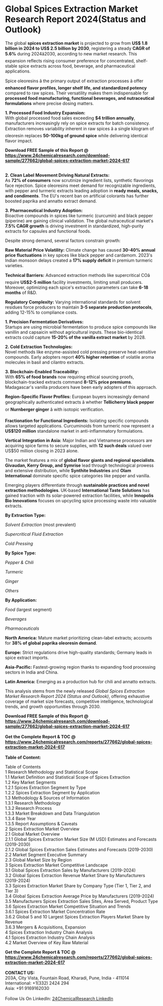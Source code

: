 <h1>Global Spices Extraction Market Research Report 2024(Status and Outlook)</h1><p>The global <strong>spices extraction market</strong> is projected to grow from <strong>US$ 1.8 billion in 2024 to US$ 2.5 billion by 2030</strong>, registering a steady <strong>CAGR of 5.6%</strong> during 2024â2030, according to new market research. This expansion reflects rising consumer preference for concentrated, shelf-stable spice extracts across food, beverage, and pharmaceutical applications.</p><p>Spice oleoresins â the primary output of extraction processes â offer <strong>enhanced flavor profiles, longer shelf life, and standardized potency</strong> compared to raw spices. Their versatility makes them indispensable for <strong>processed food manufacturing, functional beverages, and nutraceutical formulations</strong> where precise dosing matters.</p><p><strong>1. Processed Food Industry Expansion:</strong><br>
With global processed food sales exceeding <strong>$4 trillion annually</strong>, manufacturers increasingly rely on spice extracts for batch consistency. Extraction removes variability inherent in raw spices â a single kilogram of oleoresin replaces <strong>50-100kg of ground spice</strong> while delivering identical flavor impact.</p><div><b>Download FREE Sample of this Report @ 
            <a href="https://www.24chemicalresearch.com/download-sample/277662/global-spices-extraction-market-2024-617">
            https://www.24chemicalresearch.com/download-sample/277662/global-spices-extraction-market-2024-617</a></b></div><br><p><strong>2. Clean Label Movement Driving Natural Extracts:</strong><br>
As <strong>72% of consumers</strong> now scrutinize ingredient lists, synthetic flavorings face rejection. Spice oleoresins meet demand for recognizable ingredients, with pepper and turmeric extracts leading adoption in <strong>ready meals, snacks, and condiments</strong>. The EU's recent ban on artificial colorants has further boosted paprika and annatto extract demand.</p><p><strong>3. Pharmaceutical Industry Adoption:</strong><br>
Bioactive compounds in spices like turmeric (curcumin) and black pepper (piperine) are gaining clinical validation. The global nutraceutical market's <strong>7.5% CAGR growth</strong> is driving investment in standardized, high-purity extracts for capsules and functional foods.</p><p>Despite strong demand, several factors constrain growth:</p><p><strong>Raw Material Price Volatility:</strong> Climate change has caused <strong>30-40% annual price fluctuations</strong> in key spices like black pepper and cardamom. 2023's Indian monsoon delays created a <strong>17% supply deficit</strong> in premium turmeric varieties.</p><p><strong>Technical Barriers:</strong> Advanced extraction methods like supercritical COâ require <strong>US$2-5 million</strong> facility investments, limiting small producers. Moreover, optimizing each spice's extraction parameters can take <strong>6-18 months</strong> of R&amp;D.</p><p><strong>Regulatory Complexity:</strong> Varying international standards for solvent residues force producers to maintain <strong>3-5 separate production protocols</strong>, adding 12-15% to compliance costs.</p><p><strong>1. Precision Fermentation Derivatives:</strong><br>
Startups are using microbial fermentation to produce spice compounds like vanillin and capsaicin without agricultural inputs. These bio-identical extracts could capture <strong>15-20% of the vanilla extract market</strong> by 2028.</p><p><strong>2. Cold Extraction Technologies:</strong><br>
Novel methods like enzyme-assisted cold pressing preserve heat-sensitive compounds. Early adopters report <strong>40% higher retention</strong> of volatile aroma molecules in basil and cilantro extracts.</p><p><strong>3. Blockchain-Enabled Traceability:</strong><br>
With <strong>65% of food brands</strong> now requiring ethical sourcing proofs, blockchain-tracked extracts command <strong>8-12% price premiums</strong>. Madagascar's vanilla producers have been early adopters of this approach.</p><p><strong>Region-Specific Flavor Profiles:</strong> European buyers increasingly demand geographically authenticated extracts â whether <strong>Tellicherry black pepper</strong> or <strong>Nurnberger ginger</strong> â with isotopic verification.</p><p><strong>Fractionation for Functional Ingredients:</strong> Isolating specific compounds allows targeted applications. Curcuminoids from turmeric now represent a <strong>US$120 million</strong> standalone market in anti-inflammatory formulations.</p><p><strong>Vertical Integration in Asia:</strong> Major Indian and Vietnamese processors are acquiring spice farms to secure supplies, with <strong>12 such deals</strong> valued over US$50 million closing in 2023 alone.</p><p>The market features a mix of <strong>global flavor giants and regional specialists</strong>. <strong>Givaudan, Kerry Group, and Symrise</strong> lead through technological prowess and extensive distribution, while <strong>Synthite Industries</strong> and <strong>Olam International</strong> dominate specific spice categories like pepper and vanilla.</p><p>Emerging players differentiate through <strong>sustainable practices and novel extraction methodologies</strong>. UK-based <strong>International Taste Solutions</strong> has gained traction with its solar-powered extraction facilities, while <strong>Innopolis Bio Innovations</strong> focuses on upcycling spice processing waste into valuable extracts.</p><p><strong>By Extraction Type:</strong></p><p><em>Solvent Extraction</em> (most prevalent)</p><p><em>Supercritical Fluid Extraction</em></p><p><em>Cold Pressing</em></p><p><strong>By Spice Type:</strong></p><p><em>Pepper &amp; Chili</em></p><p><em>Turmeric</em></p><p><em>Ginger</em></p><p><em>Others</em></p><p><strong>By Application:</strong></p><p><em>Food</em> (largest segment)</p><p><em>Beverages</em></p><p><em>Pharmaceuticals</em></p><p><strong>North America:</strong> Mature market prioritizing clean-label extracts; accounts for <strong>38% of global paprika oleoresin demand</strong>.</p><p><strong>Europe:</strong> Strict regulations drive high-quality standards; Germany leads in spice extract imports.</p><p><strong>Asia-Pacific:</strong> Fastest-growing region thanks to expanding food processing sectors in India and China.</p><p><strong>Latin America:</strong> Emerging as a production hub for chili and annatto extracts.</p><p>This analysis stems from the newly released <em>Global Spices Extraction Market Research Report 2024 (Status and Outlook)</em>, offering exhaustive coverage of market size forecasts, competitive intelligence, technological trends, and growth opportunities through 2030.</p><div><b>Download FREE Sample of this Report @ 
            <a href="https://www.24chemicalresearch.com/download-sample/277662/global-spices-extraction-market-2024-617">
            https://www.24chemicalresearch.com/download-sample/277662/global-spices-extraction-market-2024-617</a></b></div><br><div><b>Get the Complete Report & TOC @ 
            <a href="https://www.24chemicalresearch.com/reports/277662/global-spices-extraction-market-2024-617">
            https://www.24chemicalresearch.com/reports/277662/global-spices-extraction-market-2024-617</a></b></div><br>
            <b>Table of Content:</b><p>Table of Contents<br />
1 Research Methodology and Statistical Scope<br />
1.1 Market Definition and Statistical Scope of Spices Extraction<br />
1.2 Key Market Segments<br />
1.2.1 Spices Extraction Segment by Type<br />
1.2.2 Spices Extraction Segment by Application<br />
1.3 Methodology & Sources of Information<br />
1.3.1 Research Methodology<br />
1.3.2 Research Process<br />
1.3.3 Market Breakdown and Data Triangulation<br />
1.3.4 Base Year<br />
1.3.5 Report Assumptions & Caveats<br />
2 Spices Extraction Market Overview<br />
2.1 Global Market Overview<br />
2.1.1 Global Spices Extraction Market Size (M USD) Estimates and Forecasts (2019-2030)<br />
2.1.2 Global Spices Extraction Sales Estimates and Forecasts (2019-2030)<br />
2.2 Market Segment Executive Summary<br />
2.3 Global Market Size by Region<br />
3 Spices Extraction Market Competitive Landscape<br />
3.1 Global Spices Extraction Sales by Manufacturers (2019-2024)<br />
3.2 Global Spices Extraction Revenue Market Share by Manufacturers (2019-2024)<br />
3.3 Spices Extraction Market Share by Company Type (Tier 1, Tier 2, and Tier 3)<br />
3.4 Global Spices Extraction Average Price by Manufacturers (2019-2024)<br />
3.5 Manufacturers Spices Extraction Sales Sites, Area Served, Product Type<br />
3.6 Spices Extraction Market Competitive Situation and Trends<br />
3.6.1 Spices Extraction Market Concentration Rate<br />
3.6.2 Global 5 and 10 Largest Spices Extraction Players Market Share by Revenue<br />
3.6.3 Mergers & Acquisitions, Expansion<br />
4 Spices Extraction Industry Chain Analysis<br />
4.1 Spices Extraction Industry Chain Analysis<br />
4.2 Market Overview of Key Raw Material</p><div><b>Get the Complete Report & TOC @ 
            <a href="https://www.24chemicalresearch.com/reports/277662/global-spices-extraction-market-2024-617">
            https://www.24chemicalresearch.com/reports/277662/global-spices-extraction-market-2024-617</a></b></div><br><b>CONTACT US:</b><br>
            203A, City Vista, Fountain Road, Kharadi, Pune, India - 411014<br>
            International: +1(332) 2424 294<br>
            Asia: +91 9169162030 <br><br>
            Follow Us On LinkedIn: <a href="https://www.linkedin.com/company/24chemicalresearch/">24ChemicalResearch LinkedIn</a>